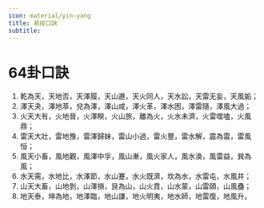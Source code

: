 ```yaml
---
icon: material/yin-yang
title: 易經口訣
subtitle: 
---
```


# 64卦口訣

 1.  乾為天，天地否，天澤履，天山遯，天火同人，天水訟，天雷无妄，天風姤；
 1.  澤天夬，澤地萃，兌為澤，澤山咸，澤火革，澤水困，澤雷隨，澤風大過；
 1.  火天大有，火地晉，火澤睽，火山旅，離為火，火水未濟，火雷噬嗑，火風鼎；
 1.  雷天大壯，雷地豫，雷澤歸妹，雷山小過，雷火豐，雷水解，震為雷，雷風恒；
 1.  風天小畜，風地觀，風澤中孚，風山漸，風火家人，風水渙，風雷益，巽為風；
 1.  水天需，水地比，水澤節，水山蹇，水火既濟，坎為水，水雷屯，水風井；
 1.  山天大畜，山地剝，山澤損，艮為山，山火賁，山水蒙，山雷頤，山風蠱；
 1.  地天泰，坤為地，地澤臨，地山謙，地火明夷，地水師，地雷復，地風升。



